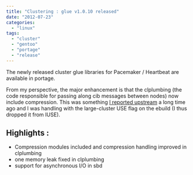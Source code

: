```yaml
---
title: "Clustering : glue v1.0.10 released"
date: "2012-07-23"
categories: 
  - "linux"
tags: 
  - "cluster"
  - "gentoo"
  - "portage"
  - "release"
---
```


The newly released cluster glue libraries for Pacemaker / Heartbeat are available in portage.

From my perspective, the major enhancement is that the clplumbing (the code responsible for passing along cib messages between nodes) now include compression. This was something [I reported upstream](https://developerbugs.linuxfoundation.org/show_bug.cgi?id=2633) a long time ago and I was handling with the large-cluster USE flag on the ebuild (I thus dropped it from IUSE).

## Highlights :

- Compression modules included and compression handling improved in clplumbing
- one memory leak fixed in clplumbing
- support for asynchronous I/O in sbd
